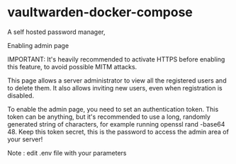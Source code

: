 # vaultwarden-docker-compose
A self hosted password manager, 


Enabling admin page

IMPORTANT: It's heavily recommended to activate HTTPS before enabling this feature, to avoid possible MITM attacks.

This page allows a server administrator to view all the registered users and to delete them. It also allows inviting new users, even when registration is disabled.

To enable the admin page, you need to set an authentication token. This token can be anything, but it's recommended to use a long, randomly generated string of characters, for example running openssl rand -base64 48. Keep this token secret, this is the password to access the admin area of your server!

Note : edit .env file with your parameters
